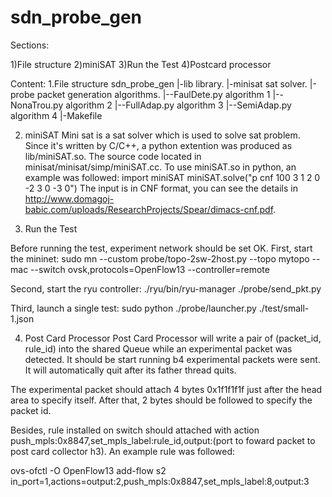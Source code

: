 # sdn_probe_gen
Sections:

1)File structure
2)miniSAT
3)Run the Test
4)Postcard processor


Content:
1.File structure
sdn_probe_gen
|-lib           library.
|-minisat       sat solver.
|-probe         packet generation algorithms.
|--FaulDete.py  algorithm 1
|--NonaTrou.py  algorithm 2
|--FullAdap.py  algorithm 3
|--SemiAdap.py  algorithm 4
|-Makefile


2) miniSAT
Mini sat is a sat solver which is used to solve sat problem. Since it's written by C/C++, a python extention was produced as lib/miniSAT.so. The source code located in minisat/minisat/simp/miniSAT.cc. To use miniSAT.so in python, an example was followed:
    import miniSAT
    miniSAT.solve("p cnf 100 3 1 2 0 -2 3 0 -3 0")
The input is in CNF format, you can see the details in http://www.domagoj-babic.com/uploads/ResearchProjects/Spear/dimacs-cnf.pdf.

3) Run the Test

Before running the test, experiment network should be set OK.
First, start the mininet:
    sudo mn --custom probe/topo-2sw-2host.py --topo mytopo --mac --switch ovsk,protocols=OpenFlow13 --controller=remote

Second, start the ryu controller:
    ./ryu/bin/ryu-manager ./probe/send_pkt.py

Third, launch a single test:
    sudo python ./probe/launcher.py ./test/small-1.json


4) Post Card Processor
Post Card Processor will write a pair of (packet_id, rule_id) into the shared Queue while an experimental packet was detected.
It should be start running b4 experimental packets were sent. It will automatically quit after its father thread quits.

The experimental packet should attach 4 bytes 0x1f1f1f1f just after the head area to specify itself. After that, 2 bytes should be followed to specify the packet id.

Besides, rule installed on switch should attached with action push_mpls:0x8847,set_mpls_label:rule_id,output:(port to foward packet to post card collector h3). An example rule was followed:

ovs-ofctl  -O OpenFlow13 add-flow s2 in_port=1,actions=output:2,push_mpls:0x8847,set_mpls_label:8,output:3


